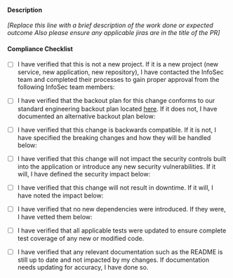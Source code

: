 #### Description
_[Replace this line with a brief description of the work done or expected outcome
 Also please ensure any applicable jiras are in the title of the PR]_

#### Compliance Checklist
- [ ] I have verified that this is not a new project. If it is a new project (new service, new application, new repository), I have contacted the InfoSec team and completed their processes to gain proper approval from the following InfoSec team members:

- [ ] I have verified that the backout plan for this change conforms to our standard engineering backout plan located [here](https://payitdev.atlassian.net/wiki/spaces/SEC/pages/2833416205/Standard+Change+Control+Back+Out+Plan). If it does not, I have documented an alternative backout plan below:

- [ ] I have verified that this change is backwards compatible. If it is not, I have specified the breaking changes and how they will be handled below:

- [ ] I have verified that this change will not impact the security controls built into the application or introduce any new security vulnerabilities. If it will, I have defined the security impact below:

- [ ] I have verified that this change will not result in downtime. If it will, I have noted the impact below:

- [ ] I have verified that no new dependencies were introduced. If they were, I have vetted them below:

- [ ] I have verified that all applicable tests were updated to ensure complete test coverage of any new or modified code.

- [ ] I have verified that any relevant documentation such as the README is still up to date and not impacted by my changes. If documentation needs updating for accuracy, I have done so. 
